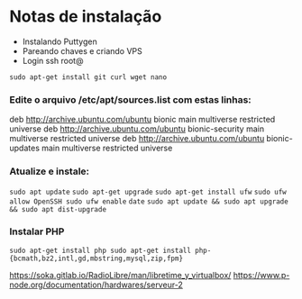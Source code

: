 <!-- TITLE: Nova Web Rádio -->
<!-- SUBTITLE: Uma nova web rádio -->

# Notas de instalação

* Instalando Puttygen
* Pareando chaves e criando VPS
* Login ssh root@

`sudo apt-get install git curl wget nano`

### Edite o arquivo /etc/apt/sources.list com estas linhas:
deb http://archive.ubuntu.com/ubuntu bionic main multiverse restricted universe
deb http://archive.ubuntu.com/ubuntu bionic-security main multiverse restricted universe
deb http://archive.ubuntu.com/ubuntu bionic-updates main multiverse restricted universe

### Atualize e instale:

`sudo apt update`
`sudo apt-get upgrade`
`sudo apt-get install ufw`
`sudo ufw allow OpenSSH
sudo ufw enable`
`date`
`sudo apt update && sudo apt upgrade && sudo apt dist-upgrade`



### Instalar PHP
`sudo apt-get install php
sudo apt-get install php-{bcmath,bz2,intl,gd,mbstring,mysql,zip,fpm}`

https://soka.gitlab.io/RadioLibre/man/libretime_y_virtualbox/
https://www.p-node.org/documentation/hardwares/serveur-2
